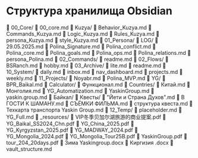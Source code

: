 # Структура хранилища Obsidian

📁 00_Core/
    📄 00_core.md
    📁 Kuzya/
        📄 Behavior_Kuzya.md
        📄 Commands_Kuzya.md
        📄 Logic_Kuzya.md
        📄 Rules_Kuzya.md
        📄 persona_Kuzya.md
        📄 style_Kuzya.md
📁 01_Persona/
    📁 LOG/
        📄 29.05.2025.md
    📄 Polina_Signature.md
    📄 Polina_conflict.md
    📄 Polina_core.md
    📄 Polina_goals.md
    📄 Polina_ops.md
    📄 Polina_relations.md
    📄 persona_Polina.md
📁 02_Commands/
    📄 readme.md
📁 02_Flows/
    📄 BSRanch.md
    📄 hobby.md
📁 03_Archive/
    📄 lite.md
    📄 readme.md
📁 10_System/
    📄 daily.md
    📄 inbox.md
    📄 nav_dashboard.md
    📄 projects.md
    📄 weekly.md
📁 11_Projects/
    📄 Noyabr.md
    📄 Polina_MVP.md
    📁 YG/
        📄 BPR_Baikal.md
        📁 Calculator/
            📄 Функционал.md
        📁 Countries/
            📄 Китай.md
            📄 Монголия.md
        📄 YG_Automatization.md
        📄 YaskinGroup.md
        📄 yaskin.group.md
        📁 Байкал/
            📁 Квесты/
                📄 "Йети и Страна Духов".md
                📄 В ГОСТИ К ШАМАНУ.md
                📄 СЪЁМКИ ФИЛЬМА.md
                📄 структура квеста.md
        📄 Техкарта транспорта Yaskin Group.md
📁 12_Temp/
    📄 placeholder.md
📄 YG_Full.md
📁 _resources/
    📄 VIP冬季贝加尔湖旅游的商业提案.pdf
    📄 YG_Baikal_SS2024_Chn.pdf
    📄 YG_China_2025.pdf
    📄 YG_Kyrgyzstan_2025.pdf
    📄 YG_MADWAY_2024.pdf
    📄 YG_Mongolia_2024.pdf
    📄 YG_Mongolia_Tour25B.pdf
    📄 YaskinGroup.pdf
    📄 tour_204_20days.pdf
    📄 Зима Yaskingroup.docx
    📄 Киргизия .docx
📄 vault_structure.md
